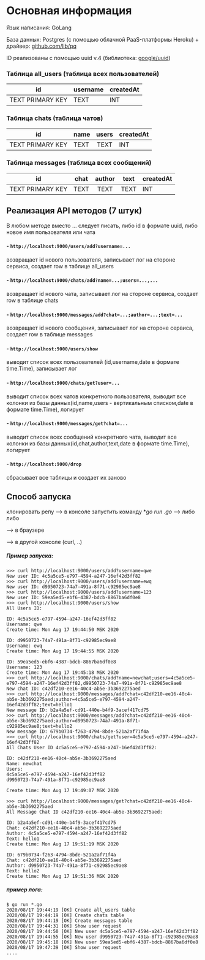 # Основная информация
Язык написания: GoLang

База данных: Postgres (с помощью облачной PaaS-платформы Heroku) + драйвер: <a href="https://github.com/lib/pq">github.com/lib/pq</a>

ID реализованы с помощью uuid v.4 (библиотека: <a href="https://github.com/google/uuid">google/uuid</a>)

### Таблица all_users (таблица всех пользователей)
| id               | username | createdAt |
|------------------|----------|------------|
| TEXT PRIMARY KEY | TEXT     | INT        |
### Таблица chats (таблица чатов)
| id               | name | users | createdAt |
|------------------|------|:-----:|-----------|
| TEXT PRIMARY KEY | TEXT | TEXT  | INT       |
### Таблица messages (таблица всех сообщений)
| id               | chat | author | text | createdAt |
|------------------|------|:------:|------|-----------|
| TEXT PRIMARY KEY | TEXT | TEXT   | TEXT | INT       |

## Реализация API методов (7 штук)

В любом методе вместо ... следует писать, либо id в формате uuid, либо новое имя пользователя или чата

#### - ```http://localhost:9000/users/add?username=...```
возвращает id нового пользователя, записывает лог на стороне сервиса, создает row в таблице all_users
#### - ```http://localhost:9000/chats/add?name=...;users=...,...```
возвращает id нового чата, записывает лог на стороне сервиса, создает row в таблице chats
#### - ```http://localhost:9000/messages/add?chat=...;author=...;text=...```
возвращает id нового сообщения, записывает лог на стороне сервиса, создает row в таблице messages
#### - ```http://localhost:9000/users/show```
выводит список всех пользователей (id,username,date в формате time.Time), записывает лог
#### - ```http://localhost:9000/chats/get?user=...```
выводит список всех чатов конкретного пользователя, выводит все колонки из базы данных(id,name,users - вертикальным списком,date в формате time.Time), логирует
#### - ```http://localhost:9000/messages/get?chat=...```
выводит список всех сообщений конкретного чата, выводит все колонки из базы данных(id,chat,author,text,date в формате time.Time), логирует
#### - ```http://localhost:9000/drop```
сбрасывает все таблицы и создает их заново

## Способ запуска

клонировать репу --> в консоле запустить команду **go run *.go** --> либо либо

--> в браузере 

--> в другой консоле (curl, ..)

##### Пример запуска:
```
>>> curl http://localhost:9000/users/add?username=qwe
New user ID: 4c5a5ce5-e797-4594-a247-16ef42d3ff82
>>> curl http://localhost:9000/users/add?username=ewq
New user ID: d9950723-74a7-491a-8f71-c92985ec9ae8
>>> curl http://localhost:9000/users/add?username=123
New user ID: 59ea5ed5-ebf6-4387-bdcb-8867ba6df0e8
>>> curl http://localhost:9000/users/show
All Users ID:

ID: 4c5a5ce5-e797-4594-a247-16ef42d3ff82
Username: qwe
Create time: Mon Aug 17 19:44:50 MSK 2020

ID: d9950723-74a7-491a-8f71-c92985ec9ae8
Username: ewq
Create time: Mon Aug 17 19:44:55 MSK 2020

ID: 59ea5ed5-ebf6-4387-bdcb-8867ba6df0e8
Username: 123
Create time: Mon Aug 17 19:45:18 MSK 2020
>>> curl http://localhost:9000/chats/add?name=newchat;users=4c5a5ce5-e797-4594-a247-16ef42d3ff82,d9950723-74a7-491a-8f71-c92985ec9ae8
New chat ID: c42df210-ee16-40c4-ab5e-3b3692275aed
>>> curl http://localhost:9000/messages/add?chat=c42df210-ee16-40c4-ab5e-3b3692275aed;author=4c5a5ce5-e797-4594-a247-16ef42d3ff82;text=hello1
New message ID: b2a4a5ef-cd91-440e-b4f9-3acef417cd75
>>> curl http://localhost:9000/messages/add?chat=c42df210-ee16-40c4-ab5e-3b3692275aed;author=d9950723-74a7-491a-8f71-c92985ec9ae8;text=hello2
New message ID: 679b0734-f263-4794-8bde-521a2af71f4a
>>> curl http://localhost:9000/chats/get?user=4c5a5ce5-e797-4594-a247-16ef42d3ff82
All Chats User ID 4c5a5ce5-e797-4594-a247-16ef42d3ff82:

ID: c42df210-ee16-40c4-ab5e-3b3692275aed
Name: newchat
Users:
4c5a5ce5-e797-4594-a247-16ef42d3ff82
d9950723-74a7-491a-8f71-c92985ec9ae8

Create time: Mon Aug 17 19:49:07 MSK 2020

>>> curl http://localhost:9000/messages/get?chat=c42df210-ee16-40c4-ab5e-3b3692275aed
All Message Chat ID c42df210-ee16-40c4-ab5e-3b3692275aed:

ID: b2a4a5ef-cd91-440e-b4f9-3acef417cd75
Chat: c42df210-ee16-40c4-ab5e-3b3692275aed
Author: 4c5a5ce5-e797-4594-a247-16ef42d3ff82
Text: hello1
Create time: Mon Aug 17 19:51:19 MSK 2020

ID: 679b0734-f263-4794-8bde-521a2af71f4a
Chat: c42df210-ee16-40c4-ab5e-3b3692275aed
Author: d9950723-74a7-491a-8f71-c92985ec9ae8
Text: hello2
Create time: Mon Aug 17 19:51:36 MSK 2020
```

##### пример лога:

```
$ go run *.go
2020/08/17 19:44:19 [OK] Create all_users table
2020/08/17 19:44:19 [OK] Create chats table
2020/08/17 19:44:19 [OK] Create messages table
2020/08/17 19:44:31 [OK] Show user request
2020/08/17 19:44:50 [OK] New user 4c5a5ce5-e797-4594-a247-16ef42d3ff82
2020/08/17 19:44:55 [OK] New user d9950723-74a7-491a-8f71-c92985ec9ae8
2020/08/17 19:45:18 [OK] New user 59ea5ed5-ebf6-4387-bdcb-8867ba6df0e8
2020/08/17 19:47:39 [OK] Show user request
....
```
